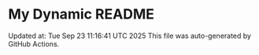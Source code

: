# My Dynamic README
Updated at: Tue Sep 23 11:16:41 UTC 2025
This file was auto-generated by GitHub Actions.
